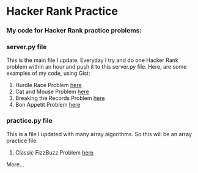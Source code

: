 # Hacker Rank Practice
### My code for Hacker Rank practice problems:

### server.py file
This is the main file I update. Everyday I try and do one Hacker Rank problem within an hour and push it to this server.py file.
Here, are some examples of my code, using Gist:

1. Hurdle Race Problem [here](https://gist.github.com/paynesc1/79e7e1fcd0d25a3ec4a7b31c8295c13a)
2. Cat and Mouse Problem [here](https://gist.github.com/paynesc1/a5d013092db21d4399529a5ecad7d983)
3. Breaking the Records Problem [here](https://gist.github.com/paynesc1/8c47e06b3e418f37af983e03026014df)
4. Bon Appetit Problem [here](https://gist.github.com/paynesc1/01c8026bb32c5223c72635ae12db9cf6)

### practice.py file
This is a file I updated with many array algorithms. So this will be an array practice file.

1. Classic FizzBuzz Problem [here](https://gist.github.com/paynesc1/c298eb9bb3d6f1e851601020c494d115)

More...
